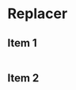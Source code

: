 # Replacer

## Item 1

<!--START_SECTION:{item-1}-->
```
```
<!--END_SECTION:{item-1}-->

## Item 2

<!--START_SECTION:{item-2}-->
```
```
<!--END_SECTION:{item-2}-->
